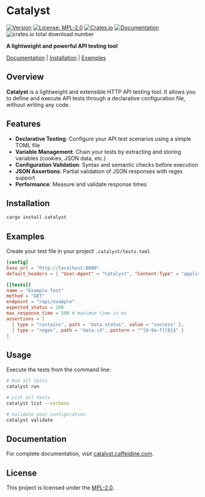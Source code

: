 # Catalyst

[![Version](https://img.shields.io/badge/version-0.2.6-blue)](https://github.com/caffeidine/catalyst/releases)
[![License: MPL-2.0](https://img.shields.io/badge/License-MPL--2.0-brightgreen.svg)](https://opensource.org/licenses/MPL-2.0)
[![Crates.io](https://img.shields.io/badge/crates.io-catalyst-orange)](https://crates.io/crates/catalyst)
[![Documentation](https://img.shields.io/badge/docs-catalyst.caffeidine.com-informational)](https://catalyst.caffeidine.com)
![crates.io total download number](https://img.shields.io/crates/d/catalyst)

**A lightweight and powerful API testing tool**

[Documentation](https://catalyst.caffeidine.com) | [Installation](#installation) | [Examples](#examples)

## Overview

**Catalyst** is a lightweight and extensible HTTP API testing tool. It allows you to define and execute API tests through a declarative configuration file, without writing any code.

## Features

- **Declarative Testing**: Configure your API test scenarios using a simple TOML file
- **Variable Management**: Chain your tests by extracting and storing variables (cookies, JSON data, etc.)
- **Configuration Validation**: Syntax and semantic checks before execution
- **JSON Assertions**: Partial validation of JSON responses with regex support
- **Performance**: Measure and validate response times

## Installation

```sh
cargo install catalyst
```

## Examples

Create your test file in your project `.catalyst/tests.toml`

```toml
[config]
base_url = "http://localhost:8080"
default_headers = { "User-Agent" = "Catalyst", "Content-Type" = "application/json" }

[[tests]]
name = "Example Test"
method = "GET"
endpoint = "/api/example"
expected_status = 200
max_response_time = 500 # maximum time in ms
assertions = [
  { type = "contains", path = "data.status", value = "success" },
  { type = "regex", path = "data.id", pattern = "^[0-9a-f]{8}$" }
]
```

## Usage

Execute the tests from the command line:

```sh
# Run all tests
catalyst run

# List all tests
catalyst list --verbose

# Validate your configuration
catalyst validate
```

## Documentation

For complete documentation, visit [catalyst.caffeidine.com](https://catalyst.caffeidine.com).

## License

This project is licensed under the [MPL-2.0](https://opensource.org/licenses/MPL-2.0).
